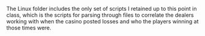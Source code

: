   The Linux folder includes the only set of scripts I retained up to this point in class, which is the scripts for parsing through files to correlate the dealers working with when the casino posted losses and who the players winning at those times were.